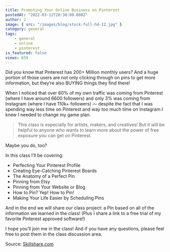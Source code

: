 ```yaml
---
title: Promoting Your Online Business on Pinterest
postedAt: "2022-03-12T20:30:00.000Z"
author: 2
image: { src: "/images/blog/stock-full-hd-12.jpg" }
category: general
tags:
    - general
    - online
    - pinterest
is_featured: false
views: 659
---
```


Did you know that Pinterest has 200+ Million monthly users? And a huge portion of those users are not only clicking through on pins to get more information, but they’re also BUYING things they find there!

When I noticed that over 60% of my own traffic was coming from Pinterest (where I have around 6600 followers) and only 3% was coming from Instagram (where I have 110k+ followers) — despite the fact that I was spending way less time on Pinterest and way too much time on Instagram I knew I needed to change my game plan.

> This class is especially for artists, makers, and creatives! But it will be helpful to anyone who wants to learn more about the power of free exposure you can get on Pinterest.

Maybe you do, too?

In this class I’ll be covering:

-   Perfecting Your Pinterest Profile
-   Creating Eye-Catching Pinterest Boards
-   The Anatomy of a Perfect Pin
-   Pinning from Etsy
-   Pinning from Your Website or Blog
-   How to Pin? Yep! How to Pin!
-   Making Your Life Easier by Scheduling Pins

And in the end we will share our class project: a Pin based on all of the information we learned in the class! (Plus I share a link to a free trial of my favorite Pinterest approved software!)

I hope you’ll join me in the class! And if you have any questions, please feel free to post them in the class discussion area.

Source: [Skillshare.com](https://skillshare.com)
